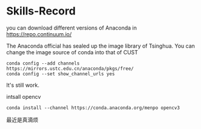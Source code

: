 # Skills-Record

you can download different versions of Anaconda in https://repo.continuum.io/

The Anaconda official has sealed up the image library of Tsinghua. 
You can change the image source of conda into that of CUST 

```
conda config --add channels https://mirrors.ustc.edu.cn/anaconda/pkgs/free/
conda config --set show_channel_urls yes
```

It's still work.

intsall opencv
```
conda install --channel https://conda.anaconda.org/menpo opencv3
```

最近是真滴烦
